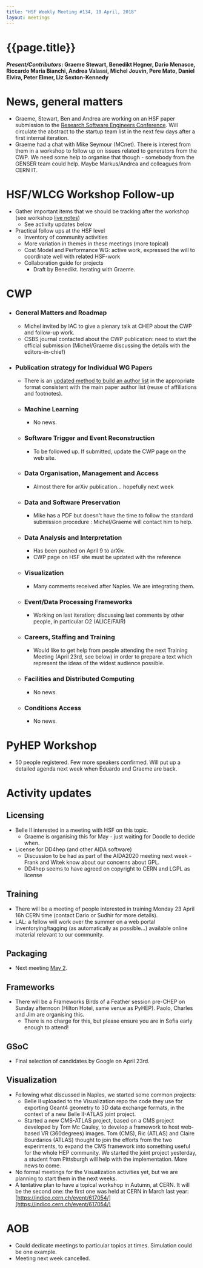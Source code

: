 ```yaml
---
title: "HSF Weekly Meeting #134, 19 April, 2018"
layout: meetings
---
```


# {{page.title}}

#### _Present/Contributors_: Graeme Stewart, Benedikt Hegner, Dario Menasce, Riccardo Maria Bianchi, Andrea Valassi, Michel Jouvin, Pere Mato, Daniel Elvira, Peter Elmer, Liz Sexton-Kennedy

# News, general matters

- Graeme, Stewart, Ben and Andrea are working on an HSF paper submission to the
  [Research Software Engineers Conference](http://rse.ac.uk/conf2018/call-talks-posters/).
  Will circulate the abstract to the startup team list in the next few days
  after a first internal iteration.
- Graeme had a chat with Mike Seymour (MCnet). There is interest from them in a
  workshop to follow up on issues related to generators from the CWP. We need
  some help to organise that though - somebody from the GENSER team could help.
  Maybe Markus/Andrea and colleagues from CERN IT.

# HSF/WLCG Workshop Follow-up

- Gather important items that we should be tracking after the workshop (see
  workshop
  [live notes](https://docs.google.com/document/d/1QSkvwRK_2HENuxYXcs9Op1dTUK824KddQ1Tfan-P0WU/edit?usp=sharing))
  - See activity updates below
- Practical follow ups at the HSF level
  - Inventory of community activities
  - More variation in themes in these meetings (more topical)
  - Cost Model and Performance WG: active work, expressed the will to coordinate
    well with related HSF-work
  - Collaboration guide for projects
    - Draft by Benedikt. Iterating with Graeme.

# CWP

- ### General Matters and Roadmap
  - Michel invited by IAC to give a plenary talk at CHEP about the CWP and
    follow-up work.
  - CSBS journal contacted about the CWP publication: need to start the official
    submission (Michel/Graeme discussing the details with the editors-in-chief)
- ### Publication strategy for Individual WG Papers
  - There is an
    [updated method to build an author list](http://hepsoftwarefoundation.org/cwp/cwp-wg-papers.html)
    in the appropriate format consistent with the main paper author list (reuse
    of affiliations and footnotes).
  - ### Machine Learning
    - No news.
  - ### Software Trigger and Event Reconstruction
    - To be followed up. If submitted, update the CWP page on the web site.
  - ### Data Organisation, Management and Access
    - Almost there for arXiv publication... hopefully next week
  - ### Data and Software Preservation
    - Mike has a PDF but doesn't have the time to follow the standard submission
      procedure : Michel/Graeme will contact him to help.
  - ### Data Analysis and Interpretation
    - Has been pushed on April 9 to arXiv.
    - CWP page on HSF site must be updated with the reference
  - ### Visualization
    - Many comments received after Naples. We are integrating them.
  - ### Event/Data Processing Frameworks
    - Working on last iteration; discussing last comments by other people, in
      particular O2 (ALICE/FAIR)
  - ### Careers, Staffing and Training
    - Would like to get help from people attending the next Training Meeting
      (April 23rd, see below) in order to prepare a text which represent the
      ideas of the widest audience possible.
  - ### Facilities and Distributed Computing
    - No news.
  - ### Conditions Access
    - No news.

# PyHEP Workshop

- 50 people registered. Few more speakers confirmed. Will put up a detailed
  agenda next week when Eduardo and Graeme are back.

# Activity updates

## Licensing

- Belle II interested in a meeting with HSF on this topic.
  - Graeme is organising this for May - just waiting for Doodle to decide when.
- License for DD4hep (and other AIDA software)
  - Discussion to be had as part of the AIDA2020 meeting next week - Frank and
    Witek know about our concerns about GPL.
  - DD4hep seems to have agreed on copyright to CERN and LGPL as license

## Training

- There will be a meeting of people interested in training Monday 23 April 16h
  CERN time (contact Dario or Sudhir for more details).
- LAL: a fellow will work over the summer on a web portal inventorying/tagging
  (as automatically as possible...) available online material relevant to our
  community.

## Packaging

- Next meeting [May 2](https://indico.cern.ch/event/719557/).

## Frameworks

- There will be a Frameworks Birds of a Feather session pre-CHEP on Sunday
  afternoon (Hilton Hotel, same venue as PyHEP). Paolo, Charles and Jim are
  organising this.
  - There is no charge for this, but please ensure you are in Sofia early enough
    to attend!

## GSoC

- Final selection of candidates by Google on April 23rd.

## Visualization

- Following what discussed in Naples, we started some common projects:
  - Belle II uploaded to the Visualization repo the code they use for exporting
    Geant4 geometry to 3D data exchange formats, in the context of a new Belle
    II-ATLAS joint project.
  - Started a new CMS-ATLAS project, based on a CMS project developed by Tom Mc
    Cauley, to develop a framework to host web-based VR (360degrees) images. Tom
    (CMS), Ric (ATLAS) and Claire Bourdarios (ATLAS) thought to join the efforts
    from the two experiments, to expand the CMS framework into something useful
    for the whole HEP community. We started the joint project yesterday, a
    student from Pittsburgh will help with the implementation. More news to
    come.
- No formal meetings for the Visualization activities yet, but we are planning
  to start them in the next weeks.
- A tentative plan to have a topical workshop in Autumn, at CERN. It will be the
  second one: the first one was held at CERN in March last year:
  [https://indico.cern.ch/event/617054/](https://indico.cern.ch/event/617054/)

# AOB

- Could dedicate meetings to particular topics at times. Simulation could be one
  example.
- Meeting next week cancelled.
